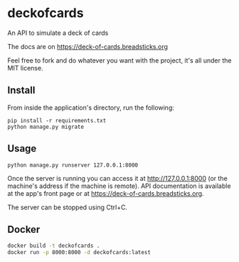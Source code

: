 # deckofcards

An API to simulate a deck of cards

The docs are on https://deck-of-cards.breadsticks.org

Feel free to fork and do whatever you want with the project, it's all under the MIT license.

## Install

From inside the application's directory, run the following:

```
pip install -r requirements.txt
python manage.py migrate
```

## Usage

```
python manage.py runserver 127.0.0.1:8000
```

Once the server is running you can access it at http://127.0.0.1:8000 (or the machine's address if the machine is remote). API documentation is available at the app's front page or at https://deck-of-cards.breadsticks.org.

The server can be stopped using Ctrl+C.

## Docker

```bash
docker build -t deckofcards .
docker run -p 8000:8000 -d deckofcards:latest
```
